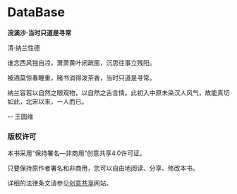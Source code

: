 # DataBase

**浣溪沙·当时只道是寻常**

清·纳兰性德

谁念西风独自凉，萧萧黄叶闭疏窗，沉思往事立残阳。

被酒莫惊春睡重，赌书消得泼茶香，当时只道是寻常。


纳兰容若以自然之眼观物，以自然之舌言情。此初入中原未染汉人风气，故能真切如此，北宋以来，一人而已。

-- 王国维

### 版权许可

本书采用“保持署名—非商用”创意共享4.0许可证。

只要保持原作者署名和非商用，您可以自由地阅读、分享、修改本书。

详细的法律条文请参见[创意共享](http://creativecommons.org/licenses/by-nc/4.0/)网站。
